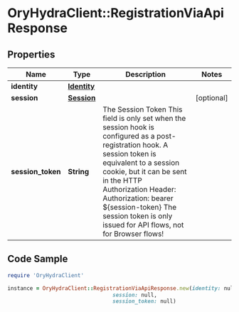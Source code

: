 # OryHydraClient::RegistrationViaApiResponse

## Properties

Name | Type | Description | Notes
------------ | ------------- | ------------- | -------------
**identity** | [**Identity**](Identity.md) |  | 
**session** | [**Session**](Session.md) |  | [optional] 
**session_token** | **String** | The Session Token  This field is only set when the session hook is configured as a post-registration hook.  A session token is equivalent to a session cookie, but it can be sent in the HTTP Authorization Header:  Authorization: bearer ${session-token}  The session token is only issued for API flows, not for Browser flows! | 

## Code Sample

```ruby
require 'OryHydraClient'

instance = OryHydraClient::RegistrationViaApiResponse.new(identity: null,
                                 session: null,
                                 session_token: null)
```


